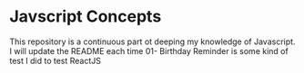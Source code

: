 # Javscript Concepts
This repository is a continuous part ot deeping my knowledge of Javascript. I will update the README each time 
01- Birthday Reminder is some kind of test I did to test ReactJS
